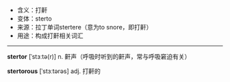 - <span class="definition">含义：打鼾</span>
- <span class="definition">变体：sterto</span>
- <span class="definition">来源：拉丁单词stertere（意为to snore，即打鼾）</span>
- <span class="definition">用途：构成打鼾相关词汇</span>


---


<span class="vocabulary">**stertor**</span> [ˈstɜːtə(r)] n. 鼾声（呼吸时听到的鼾声，常与呼吸窘迫有关）

<span class="vocabulary">**stertorous**</span> [ˈstɜːtərəs] adj. 打鼾的     
